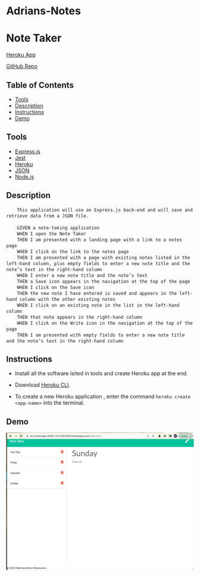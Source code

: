 # Adrians-Notes

# Note Taker

[Heroku App](https://adrians-notes-8f73057e16e6.herokuapp.com/)

[GitHub Repo](https://github.com/Adrianman562/Adrians-notes.git)

## Table of Contents
* [Tools](#tools)
* [Description](#description)
* [Instructions](#instructions)
* [Demo](#demo)

## Tools
* [Express.js](https://expressjs.com/)
* [Jest](https://jestjs.io/en/)
* [Heroku](https://devcenter.heroku.com/start)
* [JSON](https://www.json.org/json-en.html)
* [Node.js](https://nodejs.org/en/)

## Description
        This application will use an Express.js back-end and will save and retrieve data from a JSON file. 

        GIVEN a note-taking application
        WHEN I open the Note Taker
        THEN I am presented with a landing page with a link to a notes page
        WHEN I click on the link to the notes page
        THEN I am presented with a page with existing notes listed in the left-hand column, plus empty fields to enter a new note title and the note’s text in the right-hand column
        WHEN I enter a new note title and the note’s text
        THEN a Save icon appears in the navigation at the top of the page
        WHEN I click on the Save icon
        THEN the new note I have entered is saved and appears in the left-hand column with the other existing notes
        WHEN I click on an existing note in the list in the left-hand column
        THEN that note appears in the right-hand column
        WHEN I click on the Write icon in the navigation at the top of the page
        THEN I am presented with empty fields to enter a new note title and the note’s text in the right-hand column

## Instructions
* Install all the software lsited in tools and create Heroku app at the end. 

* Download [Heroku CLI](https://devcenter.heroku.com/articles/heroku-cli).
* To create a new Heroku application , enter the command `heroku create <app-name>` into the terminal.



## Demo

![Note Image](Notes.png)
